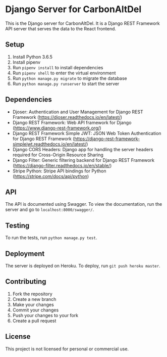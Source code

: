 # Django Server for CarbonAltDel
This is the Django server for CarbonAltDel. It is a Django REST Framework API server that serves the data to the React frontend.

## Setup
1. Install Python 3.6.5
2. Install pipenv
3. Run `pipenv install` to install dependencies
4. Run `pipenv shell` to enter the virtual environment
5. Run `python manage.py migrate` to migrate the database
6. Run `python manage.py runserver` to start the server

## Dependencies
- Djoser: Authentication and User Management for Django REST Framework (https://djoser.readthedocs.io/en/latest/)
- Django REST Framework: Web API framework for Django (https://www.django-rest-framework.org/)
- Django REST Framework Simple JWT: JSON Web Token Authentication for Django REST Framework (https://django-rest-framework-simplejwt.readthedocs.io/en/latest/)
- Django CORS Headers: Django app for handling the server headers required for Cross-Origin Resource Sharing
- Django Filter: Generic filtering backend for Django REST Framework (https://django-filter.readthedocs.io/en/stable/)
- Stripe Python: Stripe API bindings for Python (https://stripe.com/docs/api/python)


## API
The API is documented using Swagger. To view the documentation, run the server and go to `localhost:8000/swagger/`.

## Testing
To run the tests, run `python manage.py test`.

## Deployment
The server is deployed on Heroku. To deploy, run `git push heroku master`.

## Contributing
1. Fork the repository
2. Create a new branch
3. Make your changes
4. Commit your changes
5. Push your changes to your fork
6. Create a pull request

## License
This project is not licensed for personal or commercial use.

